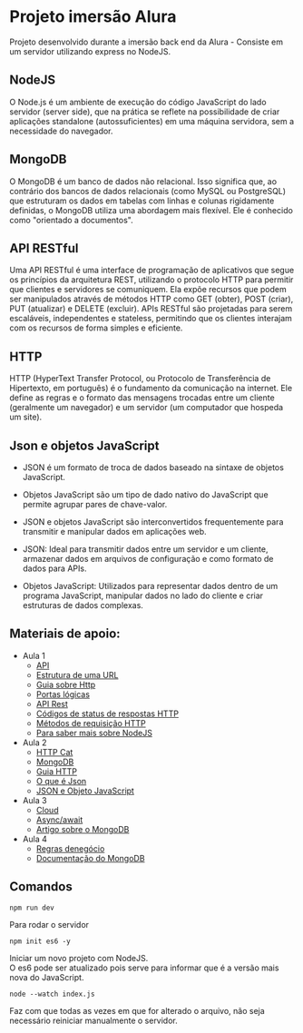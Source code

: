 # Projeto imersão Alura

Projeto desenvolvido durante a imersão back end da Alura - Consiste em um servidor utilizando express no NodeJS.

## NodeJS

O Node.js é um ambiente de execução do código JavaScript do lado servidor (server side), que na prática se reflete na possibilidade de criar aplicações standalone (autossuficientes) em uma máquina servidora, sem a necessidade do navegador.

## MongoDB

O MongoDB é um banco de dados não relacional. Isso significa que, ao contrário dos bancos de dados relacionais (como MySQL ou PostgreSQL) que estruturam os dados em tabelas com linhas e colunas rigidamente definidas, o MongoDB utiliza uma abordagem mais flexível. Ele é conhecido como "orientado a documentos".

## API RESTful

Uma API RESTful é uma interface de programação de aplicativos que segue os princípios da arquitetura REST, utilizando o protocolo HTTP para permitir que clientes e servidores se comuniquem. Ela expõe recursos que podem ser manipulados através de métodos HTTP como GET (obter), POST (criar), PUT (atualizar) e DELETE (excluir). APIs RESTful são projetadas para serem escaláveis, independentes e stateless, permitindo que os clientes interajam com os recursos de forma simples e eficiente.

## HTTP

HTTP (HyperText Transfer Protocol, ou Protocolo de Transferência de Hipertexto, em português) é o fundamento da comunicação na internet. Ele define as regras e o formato das mensagens trocadas entre um cliente (geralmente um navegador) e um servidor (um computador que hospeda um site).

## Json e objetos JavaScript
* JSON é um formato de troca de dados baseado na sintaxe de objetos JavaScript.
* Objetos JavaScript são um tipo de dado nativo do JavaScript que permite agrupar pares de chave-valor.
* JSON e objetos JavaScript são interconvertidos frequentemente para transmitir e manipular dados em aplicações web.

* JSON: Ideal para transmitir dados entre um servidor e um cliente, armazenar dados em arquivos de configuração e como formato de dados para APIs.
* Objetos JavaScript: Utilizados para representar dados dentro de um programa JavaScript, manipular dados no lado do cliente e criar estruturas de dados complexas.

## Materiais de apoio:
* Aula 1
    - [API](https://www.alura.com.br/artigos/api)
    - [Estrutura de uma URL](https://www.alura.com.br/artigos/estrutura-url)
    - [Guia sobre Http]( https://www.alura.com.br/artigos/http)
    - [Portas lógicas](https://www.alura.com.br/artigos/portas-logicas-tipos-caracteristicas)
    - [API Rest](https://www.alura.com.br/artigos/rest-conceito-e-fundamentos) 
    - [Códigos de status de respostas HTTP](https://developer.mozilla.org/pt-BR/docs/Web/HTTP/Status)
    - [Métodos de requisição HTTP](https://developer.mozilla.org/pt-BR/docs/Web/HTTP/Methods)
    - [Para saber mais sobre NodeJS](https://www.alura.com.br/artigos/node-js?srsltid=AfmBOoqMnhghsa5Hm41BEPzIo-EfHo4ZPz5XdE7FSQEYtjwVPe2u5YT2)
* Aula 2 
    - [HTTP Cat](https://http.cat/)
    - [MongoDB](https://cloud.mongodb.com/)
    - [Guia HTTP](https://www.alura.com.br/artigos/http)
    - [O que é Json](https://www.alura.com.br/artigos/o-que-e-json)
    - [JSON e Objeto JavaScript](https://www.alura.com.br/artigos/json-e-objeto-javascript-sao-a-mesma-coisa)
* Aula 3
    - [Cloud](https://www.alura.com.br/artigos/cloud)
    - [Async/await](https://www.alura.com.br/artigos/async-await-no-javascript-o-que-e-e-quando-usar)
    - [Artigo sobre o MongoDB](https://www.alura.com.br/artigos/mongodb-o-banco-baseado-em-documentos)
* Aula 4
    - [Regras denegócio](https://www.alura.com.br/artigos/o-que-sao-regras-de-negocio)
    - [Documentação do MongoDB](https://www.mongodb.com/pt-br/docs/drivers/node/current/usage-examples/insert-operations/)

## Comandos 

`npm run dev` 

Para rodar o servidor

`npm init es6 -y`

Iniciar um novo projeto com NodeJS. <br>
O es6 pode ser atualizado pois serve para informar que é a versão mais nova do JavaScript.

`node --watch index.js`

Faz com que todas as vezes em que for alterado o arquivo, não seja necessário reiniciar manualmente o servidor.
